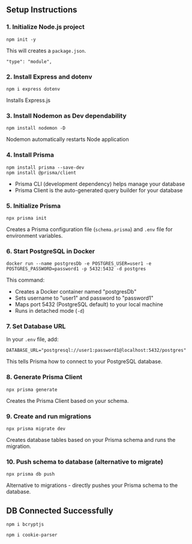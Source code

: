 ## Setup Instructions

### 1. Initialize Node.js project

```
npm init -y
```

This will creates a `package.json`.

```
"type": "module",
```

### 2. Install Express and dotenv

```
npm i express dotenv
```

Installs Express.js

### 3. Install Nodemon as Dev dependability

```
npm install nodemon -D
```

Nodemon automatically restarts Node application 

### 4. Install Prisma

```
npm install prisma --save-dev
npm install @prisma/client
```

- Prisma CLI (development dependency) helps manage your database
- Prisma Client is the auto-generated query builder for your database

### 5. Initialize Prisma

```
npx prisma init
```

Creates a Prisma configuration file (`schema.prisma`) and `.env` file for environment variables.

### 6. Start PostgreSQL in Docker

```
docker run --name postgresDb -e POSTGRES_USER=user1 -e POSTGRES_PASSWORD=password1 -p 5432:5432 -d postgres
```

This command:

- Creates a Docker container named "postgresDb"
- Sets username to "user1" and password to "password1"
- Maps port 5432 (PostgreSQL default) to your local machine
- Runs in detached mode (`-d`)

### 7. Set Database URL

In your `.env` file, add:

```
DATABASE_URL="postgresql://user1:password1@localhost:5432/postgres"
```

This tells Prisma how to connect to your PostgreSQL database.

### 8. Generate Prisma Client

```
npx prisma generate
```

Creates the Prisma Client based on your schema.

### 9. Create and run migrations

```
npx prisma migrate dev
```

Creates database tables based on your Prisma schema and runs the migration.

### 10. Push schema to database (alternative to migrate)

```
npx prisma db push
```

Alternative to migrations - directly pushes your Prisma schema to the database.

## DB Connected Successfully

```
npm i bcryptjs
```

```
npm i cookie-parser
```

